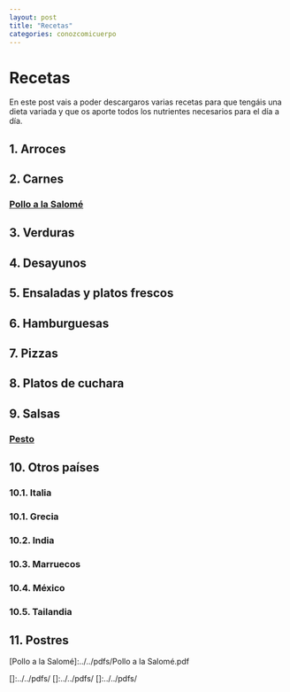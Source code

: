 ```yaml
---
layout: post
title: "Recetas"
categories: conozcomicuerpo
---
```


# Recetas

En este post vais a poder descargaros varias recetas para que tengáis una dieta variada y que os aporte todos los nutrientes necesarios para el día a día.

## 1. Arroces

## 2. Carnes

### [Pollo a la Salomé](https://danieledufis.github.io/pdfs/Pollo%20a%20la%20Salome%CC%81.pdf)



## 3. Verduras

## 4. Desayunos

## 5. Ensaladas y platos frescos

## 6. Hamburguesas

## 7. Pizzas

## 8. Platos de cuchara

## 9. Salsas

### [Pesto](https://danieledufis.github.io/pdfs/Pesto.pdf)

## 10. Otros países

###  10.1. Italia

###  10.1. Grecia

###  10.2. India

###  10.3. Marruecos

###  10.4. México

###  10.5. Tailandia

## 11. Postres







[Pollo a la Salomé]:../../pdfs/Pollo a la Salomé.pdf

[Pesto]:../../pdfs/Pesto.pdf
[]:../../pdfs/
[]:../../pdfs/
[]:../../pdfs/
